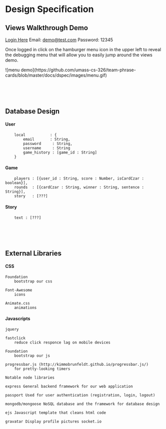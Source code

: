 # Design Specification

## Views Walkthrough Demo

[Login Here](https://powerful-sands-7248.herokuapp.com/) Email: demo@test.com  Password: 12345
<p>Once logged in click on the hamburger menu icon in the upper left to reveal the debugging menu that will allow you to easily jump around the views demo.</p>
![menu demo](https://github.com/umass-cs-326/team-phrase-cards/blob/master/docs/dspec/images/menu.gif)

<br><br><br>
## Database Design

#### User

		local	        : {
			email	    : String,
			password     : String,
			username     : String
			game_history : [game_id : String]
		}


#### Game

		players : [{user_id : String, score : Number, isCardCzar : boolean}],
		rounds  : [{cardCzar : String, winner : String, sentence : String}],
		story   : [???]



#### Story

		text : [???]


<br><br><br>
## External Libraries

#### CSS

	Foundation
		bootstrap our css

	Font-Awesome
		icons

	Animate.css
		animations


#### Javascripts

	jquery

	fastclick
		reduce click responce lag on mobile devices

	Foundation
		bootstrap our js

	progressbar.js (http://kimmobrunfeldt.github.io/progressbar.js/)
		for pretty-looking timers
	
	Notable node libraries 
	
	express General backend framework for our web application
	
	passport Used for user authentication (registration, login, logout) 

	mongodb/mongoose NoSQL database and the framework for database design 

	ejs Javascript template that cleans html code 

	gravatar Display profile pictures socket.io